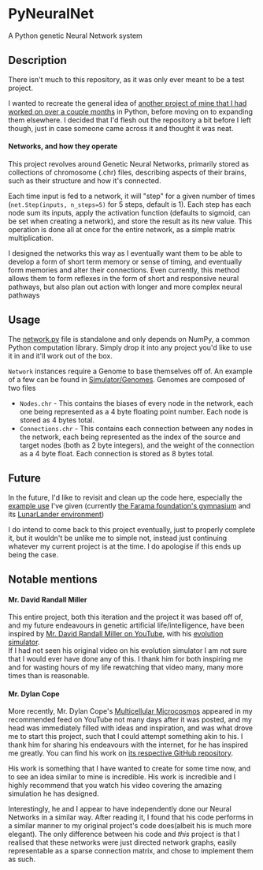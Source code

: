 # PyNeuralNet
A Python genetic Neural Network system

## Description

There isn't much to this repository, as it was only ever meant to be a test project.

I wanted to recreate the general idea of [another project of mine that I had worked on over a couple months](https://github.com/AyOhEe/NeuralNetworkExperiments) in Python, before moving on to expanding them elsewhere. I decided that I'd flesh out the repository a bit before I left though, just in case someone came across it and thought it was neat.

#### Networks, and how they operate

This project revolves around Genetic Neural Networks, primarily stored as collections of chromosome (.chr) files, describing aspects of their brains, such as their structure and how it's connected.

Each time input is fed to a network, it will "step" for a given number of times (`net.Step(inputs, n_steps=5)` for 5 steps, default is 1). Each step has each node sum its inputs, apply the activation function (defaults to sigmoid, can be set when creating a network), and store the result as its new value. This operation is done all at once for the entire network, as a simple matrix multiplication.

I designed the networks this way as I eventually want them to be able to develop a form of short term memory or sense of timing, and eventually form memories and alter their connections. Even currently, this method allows them to form reflexes in the form of short and responsive neural pathways, but also plan out action with longer and more complex neural pathways

## Usage
The [network.py](https://github.com/AyOhEe/PyNeuralNet//tree/main/network.py) file is standalone and only depends on NumPy, a common Python computation library. Simply drop it into any project you'd like to use it in and it'll work out of the box.

`Network` instances require a Genome to base themselves off of. An example of a few can be found in [Simulator/Genomes](https://github.com/AyOhEe/PyNeuralNet/tree/main/Simulator/Genomes/).
Genomes are composed of two files
  - `Nodes.chr` - This contains the biases of every node in the network, each one being represented as a 4 byte floating point number. Each node is stored as 4 bytes total.
  - `Connections.chr` - This contains each connection between any nodes in the network, each being represented as the index of the source and target nodes (both as 2 byte integers), and the weight of the connection as a 4 byte float. Each connection is stored as 8 bytes total.

## Future
In the future, I'd like to revisit and clean up the code here, especially the [example use](https://github.com/AyOhEe/PyNeuralNet/tree/main/Simulator/) I've given (currently [the Farama foundation's gymnasium](https://gymnasium.farama.org/#) and its [LunarLander environment](https://gymnasium.farama.org/environments/box2d/lunar_lander/))

I do intend to come back to this project eventually, just to properly complete it, but it wouldn't be unlike me to simple not, instead just continuing whatever my current project is at the time. I do apologise if this ends up being the case.

## Notable mentions
#### Mr. David Randall Miller
This entire project, both this iteration and the project it was based off of, and my future endeavours in genetic artificial life/intelligence, have been inspired by [Mr. David Randall Miller on YouTube](https://www.youtube.com/@davidrandallmiller), with his [evolution simulator](https://www.youtube.com/watch?v=N3tRFayqVtk). <br>
If I had not seen his original video on his evolution simulator I am not sure that I would ever have done any of this. I thank him for both inspiring me and for wasting hours of my life rewatching that video many, many more times than is reasonable.

#### Mr. Dylan Cope
More recently, Mr. Dylan Cope's [Multicellular Microcosmos](https://www.youtube.com/watch?v=fEDqdvKO5Y0) appeared in my recommended feed on YouTube not many days after it was posted, and my head was immediately filled with ideas and inspiration, and was what drove me to start this project, such that I could attempt something akin to his. I thank him for sharing his endeavours with the internet, for he has inspired me greatly. You can find his work on [its respective GitHub repository](https://github.com/DylanCope/Evolving-Protozoa).

His work is something that I have wanted to create for some time now, and to see an idea similar to mine is incredible. His work is incredible and I highly recommend that you watch his video covering the amazing simulation he has designed.

Interestingly, he and I appear to have independently done our Neural Networks in a similar way. After reading it, I found that his code performs in a similar manner to my original project's code does(albeit his is much more elegant). The only difference between his code and *this* project is that I realised that these networks were just directed network graphs, easily representable as a sparse connection matrix, and chose to implement them as such.
